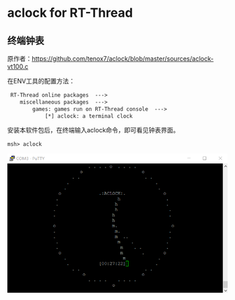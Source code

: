 # aclock for RT-Thread 
## 终端钟表

原作者：https://github.com/tenox7/aclock/blob/master/sources/aclock-vt100.c

在ENV工具的配置方法：

```
 RT-Thread online packages  --->
    miscellaneous packages  --->
        games: games run on RT-Thread console  --->
            [*] aclock: a terminal clock
```

安装本软件包后，在终端输入aclock命令，即可看见钟表界面。

```shell
msh> aclock
```

![clock.png](clock.png)
